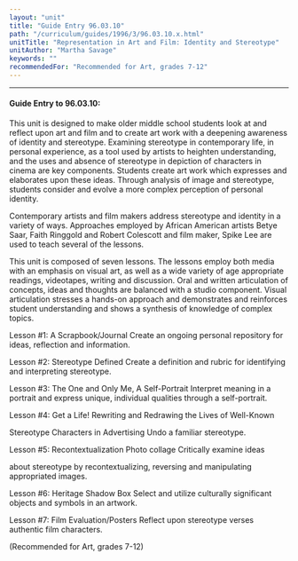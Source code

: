 ```yaml
---
layout: "unit"
title: "Guide Entry 96.03.10"
path: "/curriculum/guides/1996/3/96.03.10.x.html"
unitTitle: "Representation in Art and Film: Identity and Stereotype"
unitAuthor: "Martha Savage"
keywords: ""
recommendedFor: "Recommended for Art, grades 7-12"
---
```

<body>
<hr/>
<h4>
Guide Entry to 96.03.10:
</h4>
This unit is designed to make older middle school students look at and reflect upon art and film and to create art work with a deepening awareness of identity and stereotype. Examining stereotype in contemporary life, in personal experience, as a tool used by artists to heighten understanding, and the uses and absence of stereotype in depiction of characters in cinema are key components. Students create art work which expresses and elaborates upon these ideas. Through analysis of image and stereotype, students consider and evolve a more complex perception of personal identity.
<p>
Contemporary artists and film makers address stereotype and identity in a variety of ways. Approaches employed by African American artists Betye Saar, Faith Ringgold and Robert Colescott and film maker, Spike Lee are used to teach several of the lessons.
</p>
<p>
This unit is composed of seven lessons. The lessons employ both media with an emphasis on visual art, as well as a wide variety of age appropriate readings, videotapes, writing and discussion. Oral and written articulation of concepts, ideas and thoughts are balanced with a studio component. Visual articulation stresses a hands-on approach and demonstrates and reinforces student understanding and shows a synthesis of knowledge of complex topics.
</p>
<p>
Lesson #1: A Scrapbook/Journal Create an ongoing personal repository for ideas, reflection and information.
</p>
<p>
Lesson #2: Stereotype Defined Create a definition and rubric for identifying and interpreting stereotype.
</p>
<p>
Lesson #3: The One and Only Me, A Self-Portrait Interpret meaning in a portrait and express unique, individual qualities through a self-portrait.
</p>
<p>
Lesson #4: Get a Life! Rewriting and Redrawing the Lives of Well-Known
</p>
<p>
Stereotype Characters in Advertising Undo a familiar stereotype.
</p>
<p>
Lesson #5: Recontextualization Photo collage Critically examine ideas
</p>
<p>
about stereotype by recontextualizing, reversing and manipulating appropriated images.
</p>
<p>
Lesson #6: Heritage Shadow Box Select and utilize culturally significant objects and symbols in an artwork.
</p>
<p>
Lesson #7: Film Evaluation/Posters Reflect upon stereotype verses authentic film characters.
</p>
<p>
(Recommended for Art, grades 7-12)
</p>
</body>